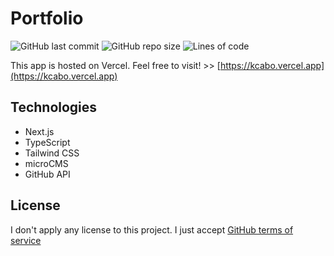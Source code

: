 # Portfolio

![GitHub last commit](https://img.shields.io/github/last-commit/kcabo/Portfolio?logo=Github)
![GitHub repo size](https://img.shields.io/github/repo-size/kcabo/Portfolio?logo=Github)
![Lines of code](https://tokei.rs/b1/github/kcabo/Portfolio?category=code)

This app is hosted on Vercel. Feel free to visit! >> [https://kcabo.vercel.app](https://kcabo.vercel.app)

## Technologies

- Next.js
- TypeScript
- Tailwind CSS
- microCMS
- GitHub API

## License

I don't apply any license to this project. I just accept [GitHub terms of service](https://docs.github.com/en/github/site-policy/github-terms-of-service#5-license-grant-to-other-users)
